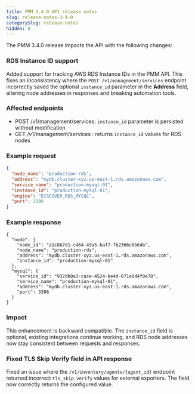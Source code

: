 ```yaml
---
title: PMM 3.4.0 API release notes
slug: release-notes-3-4-0
categorySlug: release-notes
hidden: 0
---
```


The PMM 3.4.0 release impacts the API with the following changes: 

### RDS Instance ID support

Added support for tracking AWS RDS Instance IDs in the PMM API. This fixes an inconsistency where the `POST /v1/management/services` endpoint incorrectly saved the optional `instance_id` parameter in the **Address** field, altering node addresses in responses and breaking automation tools.

### Affected endpoints

- POST /v1/management/services: `instance_id` parameter is persisted without modification
- GET /v1/management/services : returns `instance_id` values for RDS nodes

### Example request
```json
{
  "node_name": "production-rds",
  "address": "mydb.cluster-xyz.us-east-1.rds.amazonaws.com",
  "service_name": "production-mysql-01",
  "instance_id": "production-mysql-01",
  "engine": "DISCOVER_RDS_MYSQL",
  "port": 3306
}
```

### Example response

```
{
  "node": {
    "node_id": "a1c867d1-c464-49a5-baf7-fb2366c6b64b",
    "node_name": "production-rds",
    "address": "mydb.cluster-xyz.us-east-1.rds.amazonaws.com",
    "instance_id": "production-mysql-01"
  },
  "mysql": {
    "service_id": "937db0a3-cace-4524-be4d-071e0d4f0e78",
    "service_name": "production-mysql-01",
    "address": "mydb.cluster-xyz.us-east-1.rds.amazonaws.com",
    "port": 3306
  }
}
```

### Impact

This enhancement is backward compatible. The `instance_id` field is optional, existing integrations continue working, and RDS node addresses now stay consistent between requests and responses.

### Fixed TLS Skip Verify field in API response

Fixed an issue where the `/v1/inventory/agents/{agent_id}` endpoint returned incorrect `tls_skip_verify` values for external exporters. The field now correctly returns the configured value.

